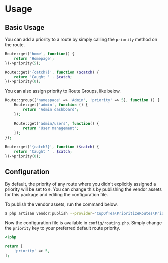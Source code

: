 # Usage
<!-- [[TOC]] -->

## Basic Usage

You can add a priority to a route by simply calling the `priority` method on the route.

```php
Route::get('home', function() {
    return 'Homepage';
})->priority(5);

Route::get('{catch?}', function ($catch) {
    return 'Caught ' . $catch;
})->priority(0);
```

You can also assign priority to Route Groups, like below.

```php
Route::group(['namespace' => 'Admin', 'priority' => 5], function () {
    Route::get('admin', function () {
        return 'Admin dashboard';
    });
    
    Route::get('admin/users', function() {
        return 'User management';
    });
});

Route::get('{catch?}', function ($catch) {
    return 'Caught ' . $catch;
})->priority(0);
```

## Configuration

By default, the priority of any route where you didn't explicitly assigned a priority will be set to `0`. You can change this by publishing the vendor assets for this package and editing the configuration file.

To publish the vendor assets, run the command below.

```bash
$ php artisan vendor:publish --provider='CupOfTea\PrioritizeRoutes\PrioritizeRoutesServiceProvider'
```

Now the configuration file is available in `config/routing.php`. Simply change the `priority` key to your preferred default route priority.

```php
<?php

return [
    'priority' => 5,
];
```

